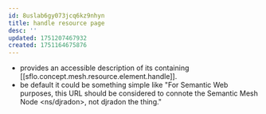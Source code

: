 ```yaml
---
id: 8uslab6gy073jcq6kz9nhyn
title: handle resource page
desc: ''
updated: 1751207467932
created: 1751164675876
---
```


- provides an accessible description of its containing [[sflo.concept.mesh.resource.element.handle]]. 
- be default it could be something simple like "For Semantic Web purposes, this URL should be considered to connote the Semantic Mesh Node <ns/djradon>, not djradon the thing."
